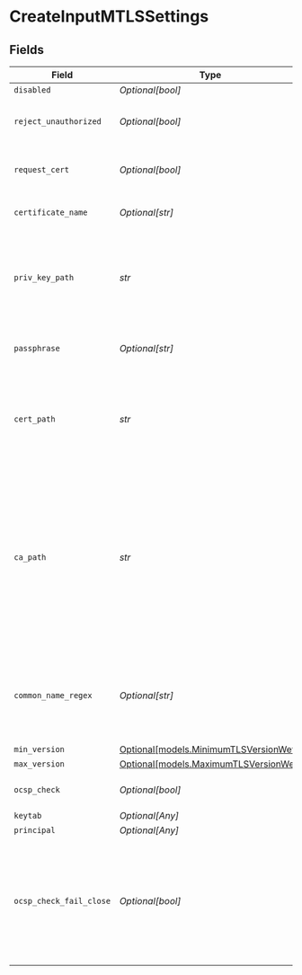 # CreateInputMTLSSettings


## Fields

| Field                                                                                                                                                                                    | Type                                                                                                                                                                                     | Required                                                                                                                                                                                 | Description                                                                                                                                                                              |
| ---------------------------------------------------------------------------------------------------------------------------------------------------------------------------------------- | ---------------------------------------------------------------------------------------------------------------------------------------------------------------------------------------- | ---------------------------------------------------------------------------------------------------------------------------------------------------------------------------------------- | ---------------------------------------------------------------------------------------------------------------------------------------------------------------------------------------- |
| `disabled`                                                                                                                                                                               | *Optional[bool]*                                                                                                                                                                         | :heavy_minus_sign:                                                                                                                                                                       | Enable TLS                                                                                                                                                                               |
| `reject_unauthorized`                                                                                                                                                                    | *Optional[bool]*                                                                                                                                                                         | :heavy_minus_sign:                                                                                                                                                                       | Required for WEF certificate authentication                                                                                                                                              |
| `request_cert`                                                                                                                                                                           | *Optional[bool]*                                                                                                                                                                         | :heavy_minus_sign:                                                                                                                                                                       | Required for WEF certificate authentication                                                                                                                                              |
| `certificate_name`                                                                                                                                                                       | *Optional[str]*                                                                                                                                                                          | :heavy_minus_sign:                                                                                                                                                                       | Name of the predefined certificate                                                                                                                                                       |
| `priv_key_path`                                                                                                                                                                          | *str*                                                                                                                                                                                    | :heavy_check_mark:                                                                                                                                                                       | Path on server containing the private key to use. PEM format. Can reference $ENV_VARS.                                                                                                   |
| `passphrase`                                                                                                                                                                             | *Optional[str]*                                                                                                                                                                          | :heavy_minus_sign:                                                                                                                                                                       | Passphrase to use to decrypt private key                                                                                                                                                 |
| `cert_path`                                                                                                                                                                              | *str*                                                                                                                                                                                    | :heavy_check_mark:                                                                                                                                                                       | Path on server containing certificates to use. PEM format. Can reference $ENV_VARS.                                                                                                      |
| `ca_path`                                                                                                                                                                                | *str*                                                                                                                                                                                    | :heavy_check_mark:                                                                                                                                                                       | Server path containing CA certificates (in PEM format) to use. Can reference $ENV_VARS. If multiple certificates are present in a .pem, each must directly certify the one preceding it. |
| `common_name_regex`                                                                                                                                                                      | *Optional[str]*                                                                                                                                                                          | :heavy_minus_sign:                                                                                                                                                                       | Regex matching allowable common names in peer certificates' subject attribute                                                                                                            |
| `min_version`                                                                                                                                                                            | [Optional[models.MinimumTLSVersionWef]](../models/minimumtlsversionwef.md)                                                                                                               | :heavy_minus_sign:                                                                                                                                                                       | N/A                                                                                                                                                                                      |
| `max_version`                                                                                                                                                                            | [Optional[models.MaximumTLSVersionWef]](../models/maximumtlsversionwef.md)                                                                                                               | :heavy_minus_sign:                                                                                                                                                                       | N/A                                                                                                                                                                                      |
| `ocsp_check`                                                                                                                                                                             | *Optional[bool]*                                                                                                                                                                         | :heavy_minus_sign:                                                                                                                                                                       | Enable OCSP check of certificate                                                                                                                                                         |
| `keytab`                                                                                                                                                                                 | *Optional[Any]*                                                                                                                                                                          | :heavy_minus_sign:                                                                                                                                                                       | N/A                                                                                                                                                                                      |
| `principal`                                                                                                                                                                              | *Optional[Any]*                                                                                                                                                                          | :heavy_minus_sign:                                                                                                                                                                       | N/A                                                                                                                                                                                      |
| `ocsp_check_fail_close`                                                                                                                                                                  | *Optional[bool]*                                                                                                                                                                         | :heavy_minus_sign:                                                                                                                                                                       | If enabled, checks will fail on any OCSP error. Otherwise, checks will fail only when a certificate is revoked, ignoring other errors.                                                   |